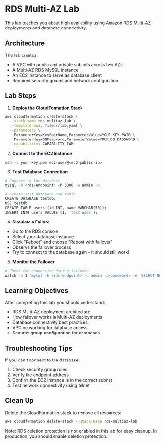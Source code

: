# RDS Multi-AZ Lab

This lab teaches you about high availability using Amazon RDS Multi-AZ deployments and database connectivity.

## Architecture

The lab creates:
- A VPC with public and private subnets across two AZs
- A Multi-AZ RDS MySQL instance
- An EC2 instance to serve as database client
- Required security groups and network configuration

## Lab Steps

1. **Deploy the CloudFormation Stack**
```bash
aws cloudformation create-stack \
  --stack-name rds-multiaz-lab \
  --template-body file://lab.yaml \
  --parameters \
    ParameterKey=KeyPairName,ParameterValue=YOUR_KEY_PAIR \
    ParameterKey=DBPassword,ParameterValue=YOUR_DB_PASSWORD \
  --capabilities CAPABILITY_IAM
```

2. **Connect to the EC2 Instance**
```bash
ssh -i your-key.pem ec2-user@<ec2-public-ip>
```

3. **Test Database Connection**
```bash
# Connect to the database
mysql -h <rds-endpoint> -P 3306 -u admin -p

# Create test database and table
CREATE DATABASE testdb;
USE testdb;
CREATE TABLE users (id INT, name VARCHAR(50));
INSERT INTO users VALUES (1, 'test user');
```

4. **Simulate a Failure**
- Go to the RDS console
- Select your database instance
- Click "Reboot" and choose "Reboot with failover"
- Observe the failover process
- Try to connect to the database again - it should still work!

5. **Monitor the Failover**
```bash
# Check the connection during failover
watch -n 1 "mysql -h <rds-endpoint> -u admin -p<password> -e 'SELECT NOW()'"
```

## Learning Objectives

After completing this lab, you should understand:
- RDS Multi-AZ deployment architecture
- How failover works in Multi-AZ deployments
- Database connectivity best practices
- VPC networking for database access
- Security group configuration for databases

## Troubleshooting Tips

If you can't connect to the database:
1. Check security group rules
2. Verify the endpoint address
3. Confirm the EC2 instance is in the correct subnet
4. Test network connectivity using telnet

## Clean Up

Delete the CloudFormation stack to remove all resources:
```bash
aws cloudformation delete-stack --stack-name rds-multiaz-lab
```

Note: RDS deletion protection is not enabled in this lab for easy cleanup. In production, you should enable deletion protection.